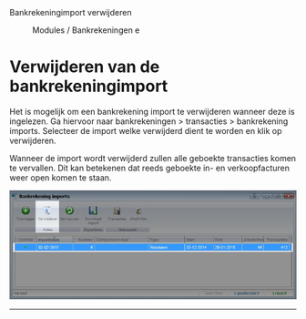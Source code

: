 <properties>
	<page>
		<title>Bankrekeningimport verwijderen</title>
		<description>Bankrekeningimport verwijderen</description>
	</page>
	<menu>
		<position>Modules / Bankrekeningen </position> 
		<title>Bankrekeningimport verwijderen</title>
		<sort>e</sort>
	</menu>
</properties>

# Verwijderen van de bankrekeningimport #

Het is mogelijk om een bankrekening import te verwijderen wanneer deze is ingelezen. Ga hiervoor naar bankrekeningen > transacties > bankrekening imports. Selecteer de import welke verwijderd dient te worden en klik op verwijderen.

<div class="info">
Wanneer de import wordt verwijderd zullen alle geboekte transacties komen te vervallen. Dit kan betekenen dat reeds geboekte in- en verkoopfacturen weer open komen te staan.

</div>

![Bankrekeningimport verwijderen](images/import-verwijderen.jpg)

----------